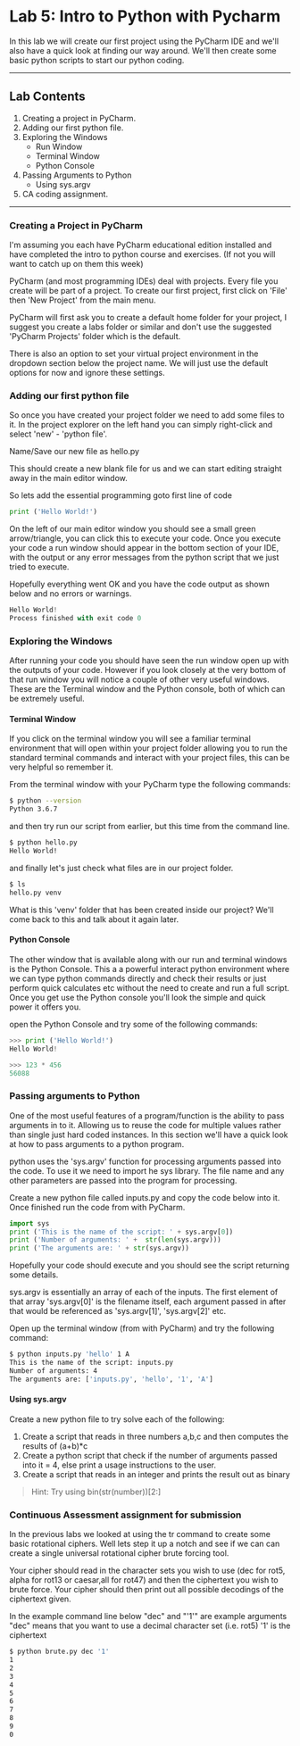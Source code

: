 # Lab 5: Intro to Python with Pycharm

In this lab we will create our first project using the PyCharm IDE and we'll also have a quick look at finding our way around. We'll then create some basic python scripts to start our python coding.

___

## Lab Contents

1. Creating a project in PyCharm.
2. Adding our first python file.
3. Exploring the Windows
    - Run Window
    - Terminal Window
    - Python Console
4. Passing Arguments to Python
    - Using sys.argv
6. CA coding assignment.

___

### Creating a Project in PyCharm

I'm assuming you each have PyCharm educational edition installed and have completed the intro to python course and exercises. (If not you will want to catch up on them this week)

PyCharm (and most programming IDEs) deal with projects. Every file you create will be part of a project. To create our first project, first click on 'File' then 'New Project' from the main menu.

PyCharm will first ask you to create a default home folder for your project, I suggest you create a labs folder or similar and don't use the suggested 'PyCharm Projects' folder which is the default.

There is also an option to set your virtual project environment in the dropdown section below the project name. We will just use the default options for now and ignore these settings. 


### Adding our first python file

So once you have created your project folder we need to add some files to it. In the project explorer on the left hand you can simply right-click and select 'new' - 'python file'.

Name/Save our new file as hello.py

This should create a new blank file for us and we can start editing straight away in the main editor window.

So lets add the essential programming goto first line of code

```python
print ('Hello World!')
```
On the left of our main editor window you should see a small green arrow/triangle, you can click this to execute your code. Once you execute your code a run window should appear in the bottom section of your IDE, with the output or any error messages from the python script that we just tried to execute.

Hopefully everything went OK and you have the code output as shown below and no errors or warnings.

```python
Hello World!
Process finished with exit code 0
```

### Exploring the Windows

After running your code you should have seen the run window open up with the outputs of your code. However if you look closely at the very bottom of that run window you will notice a couple of other very useful windows. These are the Terminal window and the Python console, both of which can be extremely useful.

#### Terminal Window

If you click on the terminal window you will see a familiar terminal environment that will open within your project folder allowing you to run the standard terminal commands and interact with your project files, this can be very helpful so remember it.

From the terminal window with your PyCharm type the following commands: 
```bash
$ python --version
Python 3.6.7
```

and then try run our script from earlier, but this time from the command line. 

```bash
$ python hello.py
Hello World!
```

and finally let's just check what files are in our project folder.

```bash
$ ls
hello.py venv
```

What is this 'venv' folder that has been created inside our project? We'll come back to this and talk about it again later.

#### Python Console

The other window that is available along with our run and terminal windows is the Python Console. This a a powerful interact python environment where we can type python commands directly and check their results or just perform quick calculates etc without the need to create and run a full script. Once you get use the Python console you'll look the simple and quick power it offers you.

open the Python Console and try some of the following commands:

```python
>>> print ('Hello World!')
Hello World!

>>> 123 * 456
56088
```

### Passing arguments to Python

One of the most useful features of a program/function is the ability to pass arguments in to it. Allowing us to reuse the code for multiple values rather than single just hard coded instances. In this section we'll have a quick look at how to pass arguments to a python program.

python uses the 'sys.argv' function for processing arguments passed into the code. To use it we need to import he sys library. The file name and any other parameters are passed into the program for processing.

Create a new python file called inputs.py and copy the code below into it. Once finished run the code from with PyCharm.

```python
import sys
print ('This is the name of the script: ' + sys.argv[0])
print ('Number of arguments: ' +  str(len(sys.argv)))
print ('The arguments are: ' + str(sys.argv))
```
Hopefully your code should execute and you should see the script returning some details.

sys.argv is essentially an array of each of the inputs. The first element of that array 'sys.argv[0]' is the filename itself, each argument passed in after that would be referenced as 'sys.argv[1]', 'sys.argv[2]' etc.

Open up the terminal window (from with PyCharm) and try the following command:

```bash
$ python inputs.py 'hello' 1 A 
This is the name of the script: inputs.py
Number of arguments: 4
The arguments are: ['inputs.py', 'hello', '1', 'A']
```

#### Using sys.argv 

Create a new python file to try solve each of the following:

1. Create a script that reads in three numbers a,b,c and then computes the results of (a+b)*c 
2. Create a python script that check if the number of arguments passed into it = 4, else print a usage instructions to the user.
3. Create a script that reads in an integer and prints the result out as binary

> Hint: Try using bin(str(number))[2:]    

### Continuous Assessment assignment for submission

In the previous labs we looked at using the tr command to create some basic rotational ciphers. Well lets step it up a notch and see if we can can create a single universal rotational cipher brute forcing tool.

Your cipher should read in the character sets you wish to use (dec for rot5, alpha for rot13 or caesar,all for rot47) and then the ciphertext you wish to brute force. Your cipher should then print out all possible decodings of the ciphertext given.

In the example command line below "dec" and "'1'" are example arguments
"dec" means that you want to use a decimal character set (i.e. rot5)
'1' is the ciphertext

```bash
$ python brute.py dec '1' 
1
2
3
4
5
6
7
8
9
0 
```

